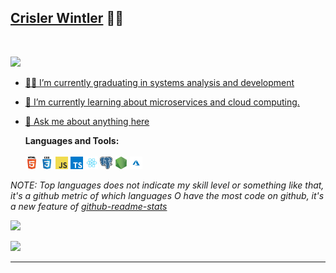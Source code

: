 ## [**Crisler Wintler**](https://www.crisler.tech) 🐱‍💻

<br/>

![](https://media.giphy.com/media/KA593kO0JvXMs/giphy.gif)

<a href="https://www.linkedin.com/in/crisler-wintler-550488202/">


- 👨‍🎓 I’m currently graduating in systems analysis and development
- 🌱 I’m currently learning about microservices and cloud computing.
- 💬 Ask me about anything [here](https://github.com/crislerwin/crislerwin/issues/)

  **Languages and Tools:**
  <br/>
  <br/>
  <code><img height="20" src="https://raw.githubusercontent.com/github/explore/80688e429a7d4ef2fca1e82350fe8e3517d3494d/topics/html/html.png"></code>
  <code><img height="20" src="https://raw.githubusercontent.com/github/explore/80688e429a7d4ef2fca1e82350fe8e3517d3494d/topics/css/css.png"></code>
  <code><img height="20" src="https://raw.githubusercontent.com/github/explore/80688e429a7d4ef2fca1e82350fe8e3517d3494d/topics/javascript/javascript.png"></code>
  <code><img height="20" src="https://raw.githubusercontent.com/github/explore/80688e429a7d4ef2fca1e82350fe8e3517d3494d/topics/typescript/typescript.png"></code>
  <code><img height="20" src="https://raw.githubusercontent.com/github/explore/80688e429a7d4ef2fca1e82350fe8e3517d3494d/topics/react/react.png"></code>
  <code><img height="20" src="https://raw.githubusercontent.com/github/explore/5c058a388828bb5fde0bcafd4bc867b5bb3f26f3/topics/postgresql/postgresql.png"></code>
  <code><img height="20" src="https://raw.githubusercontent.com/github/explore/80688e429a7d4ef2fca1e82350fe8e3517d3494d/topics/nodejs/nodejs.png"></code>
  <code><img height="20" src="https://raw.githubusercontent.com/github/explore/80688e429a7d4ef2fca1e82350fe8e3517d3494d/topics/azure/azure.png"></code>

_NOTE: Top languages does not indicate my skill level or something like that, it's a github metric of which languages O have the most code on github, it's a new feature of [github-readme-stats](https://github-readme-stats.vercel.app/api?username=crislerwin)_

<a href="https://github.com/crislerwin/github-readme-stats">

![](https://github-readme-stats.vercel.app/api?username=crislerwin&show_icons=true&include_all_commits=true&theme=material-palenight)

![](https://github-readme-stats.vercel.app/api/top-langs/?username=crislerwin&layout=compact&theme=material-palenight)

</a>
<hr>

<a href="https://github.com/crislerwin/github-readme-stats">
 
</a>

<a href="https://github.com/crislerwin/crisler.tech">

</a>
